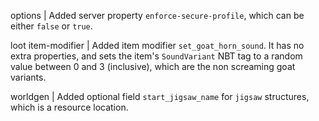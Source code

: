 options | Added server property `enforce-secure-profile`, which can be either `false` or `true`.

loot item-modifier | Added item modifier `set_goat_horn_sound`. It has no extra properties, and sets the item's `SoundVariant` NBT tag to a random value between 0 and 3 (inclusive), which are the non screaming goat variants.

worldgen | Added optional field `start_jigsaw_name` for `jigsaw` structures, which is a resource location.
